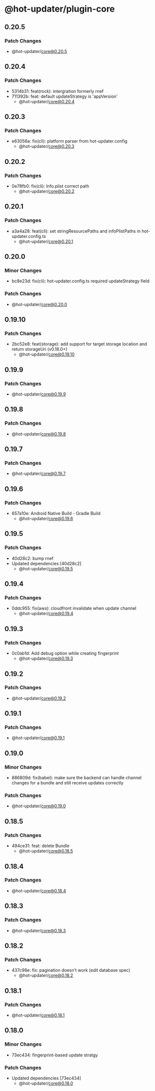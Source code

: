# @hot-updater/plugin-core

## 0.20.5

### Patch Changes

- @hot-updater/core@0.20.5

## 0.20.4

### Patch Changes

- 5314b31: feat(rock): intergration formerly rnef
- 711392b: feat: default updateStrategy is 'appVersion'
  - @hot-updater/core@0.20.4

## 0.20.3

### Patch Changes

- e63056a: fix(cli): platform parser from hot-updater.config
  - @hot-updater/core@0.20.3

## 0.20.2

### Patch Changes

- 0e78fb0: fix(cli): Info.plist correct path
  - @hot-updater/core@0.20.2

## 0.20.1

### Patch Changes

- a3a4a28: feat(cli): set stringResourcePaths and infoPlistPaths in hot-updater.config.ts
  - @hot-updater/core@0.20.1

## 0.20.0

### Minor Changes

- bc8e23d: fix(cli): hot-updater.config.ts required updateStrategy field

### Patch Changes

- @hot-updater/core@0.20.0

## 0.19.10

### Patch Changes

- 2bc52e8: feat(storage): add support for target storage location and return storageUri (v0.18.0+)
  - @hot-updater/core@0.19.10

## 0.19.9

### Patch Changes

- @hot-updater/core@0.19.9

## 0.19.8

### Patch Changes

- @hot-updater/core@0.19.8

## 0.19.7

### Patch Changes

- @hot-updater/core@0.19.7

## 0.19.6

### Patch Changes

- 657a10e: Android Native Build - Gradle Build
  - @hot-updater/core@0.19.6

## 0.19.5

### Patch Changes

- 40d28c2: bump rnef
- Updated dependencies [40d28c2]
  - @hot-updater/core@0.19.5

## 0.19.4

### Patch Changes

- 0ddc955: fix(aws): cloudfront invalidate when update channel
  - @hot-updater/core@0.19.4

## 0.19.3

### Patch Changes

- 0c0ab1d: Add debug option while creating fingerprint
  - @hot-updater/core@0.19.3

## 0.19.2

### Patch Changes

- @hot-updater/core@0.19.2

## 0.19.1

### Patch Changes

- @hot-updater/core@0.19.1

## 0.19.0

### Minor Changes

- 886809d: fix(babel): make sure the backend can handle channel changes for a bundle and still receive updates correctly

### Patch Changes

- @hot-updater/core@0.19.0

## 0.18.5

### Patch Changes

- 494ce31: feat: delete Bundle
  - @hot-updater/core@0.18.5

## 0.18.4

### Patch Changes

- @hot-updater/core@0.18.4

## 0.18.3

### Patch Changes

- @hot-updater/core@0.18.3

## 0.18.2

### Patch Changes

- 437c98e: fix: pagination doesn't work (edit database spec)
  - @hot-updater/core@0.18.2

## 0.18.1

### Patch Changes

- @hot-updater/core@0.18.1

## 0.18.0

### Minor Changes

- 73ec434: fingerprint-based update stratgy

### Patch Changes

- Updated dependencies [73ec434]
  - @hot-updater/core@0.18.0
